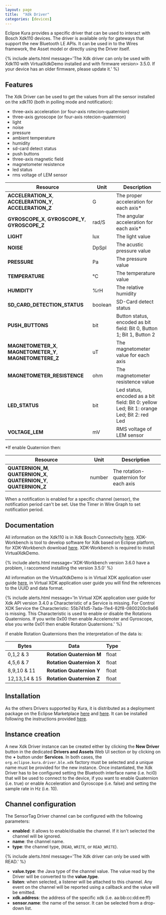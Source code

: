 ```yaml
---
layout: page
title:  "Xdk Driver"
categories: [devices]
---
```


Eclipse Kura provides a specific driver that can be used to interact with Bosch Xdk110 devices. The driver is available only for gateways that support the new Bluetooth LE APIs. 
It can be used in to the Wires framework, the Asset model or directly using the Driver itself.

{% include alerts.html message='The Xdk driver can only be used with Xdk110 with VirtualXdkDemo installed and with firmware version> 3.5.0. If your device has an older firmware, please update it.' %}

## Features

The Xdk Driver can be used to get the values from all the sensor installed on the xdk110 (both in polling mode and notification):
- three-axis acceleration (or four-axis rotecion-quaternion) 
- three-axis gyroscope (or four-axis rotecion-quaternion)
- light
- noise
- pressure
- ambient temperature
- humidity
- sd-card detect status
- push buttons
- three-axis magnetic field
- magnetometer resistence
- led status
- rms voltage of LEM sensor

| Resource | Unit | Description |
|----------|------|-------------|
| **ACCELERATION_X**, **ACCELERATION_Y**, **ACCELERATION_Z** | G | The proper acceleration for each axis* |
| **GYROSCOPE_X**, **GYROSCOPE_Y**, **GYROSCOPE_Z** | rad/S | The angular acceleration for each axis* |
| **LIGHT** | lux | The light value |
| **NOISE** | DpSpl | The acustic pressure value |
| **PRESSURE** | Pa | The pressure value |
| **TEMPERATURE** | °C | The temperature value |
| **HUMIDITY** | %rH | The relative humidity |
| **SD_CARD_DETECTION_STATUS** | boolean | SD-Card detect status |
| **PUSH_BUTTONS** | bit | Button status, encoded as bit field: Bit 0, Button 1; Bit 1, Button 2 |
| **MAGNETOMETER_X**, **MAGNETOMETER_Y**, **MAGNETOMETERE_Z** | uT | The magnetometer value for each axis |
| **MAGNETOMETER_RESISTENCE** | ohm | The magnetometer resistence value |
| **LED_STATUS** | bit | Led status, encoded as a bit field: Bit 0: yellow Led; Bit 1: orange Led; Bit 2: red Led|
| **VOLTAGE_LEM** | mV | RMS voltage of LEM sensor |

*If enable Quaternion then:

| Resource | Unit | Description |
|----------|------|-------------|
|**QUATERNION_M**, **QUATERNION_X**, **QUATERNION_Y**, **QUATERNION_Z** | number | The rotation-quaternion for each axis |


When a notification is enabled for a specific channel (sensor), the notification period can't be set. Use the Timer in Wire Graph to set notification period.

## Documentation

All information on the Xdk110 is in Xdk Bosch Connectivity [here](https://xdk.bosch-connectivity.com/home). XDK-Workbench is tool to develop software for Xdk based on Eclipse platform, for XDK-Workbench download [here](https://xdk.bosch-connectivity.com/it/software-downloads). XDK-Workbench is required to install VirtualXdkDemo.

{% include alerts.html message='XDK-Workbench version 3.6.0 have a problem, i raccomend installing the version 3.5.0' %}

All information on the VirtualXdkDemo is in Virtual XDK application user guide [here](http://xdk.bosch-connectivity.com/xdk_docs/html/_x_d_k__v_i_r_t_u_a_l__x_d_k__a_p_p__u_s_e_r__g_u_i_d_e.html), in  Virtual XDK application user guide you will find the references to the UUID and data format. 

{% include alerts.html message='In Virtual XDK application user guide for Xdk API version 3.4.0 a Characteristic of a Service is missing. For Control XDK Service the Characteristic: 55b741d5-7ada-11e4-82f8-0800200c9a66 is missing. This Characteristic is used to enable or disable the Rotations Quaternions. If you write 0x00 then enable Accelemoter and Gyroscope, else you write 0x01 then enable Rotaton Quaternions.' %}

if enable Rotation Quaternions  then the interpretation of the data is:

Bytes | Data | Type
---------|---------- |----------
0,1,2 & 3|**Rotation Quaternion M**|float
4,5,6 & 7|**Rotation Quaternion X**|float
8,9,10 & 11|**Rotation Quaternion Y**|float
12,13,14 & 15|**Rotation Quaternion Z**|float
 
 
## Installation

As the others Drivers supported by Kura, it is distributed as a deployment package on the Eclipse Marketplace [here](https://marketplace.eclipse.org) and [here](https://marketplace.eclipse.org). It can be installed following the instructions provided [here](../admin/application-management.html#section-eclipse-kura-marketplace).

## Instance creation

A new Xdk Driver instance can be created either by clicking the **New Driver** button in the dedicated **Drivers and Assets** Web UI section or by clicking on the **+** button under **Services**. In both cases, the `org.eclipse.kura.driver.ble.xdk` factory must be selected and a unique name must be provided for the new instance. 
Once instantiated, the Xdk Driver has to be configured setting the Bluetooth interface name (i.e. hci0) that will be used to connect to the device, if you want to enable Quaternion (i.e. true) or enable Acceleration and Gyroscope (i.e. false) and setting the sample rate in Hz (i.e. 10). 

## Channel configuration

The SensorTag Driver channel can be configured with the following parameters:

- **enabled**: it allows to enable/disable the channel. If it isn't selected the channel will be ignored.
- **name**: the channel name.
- **type**: the channel type, (`READ`, `WRITE`, or `READ_WRITE`).

{% include alerts.html message='The Xdk driver can only be used with READ.' %}

- **value.type**: the Java type of the channel value. The value read by the Driver will be converted to the **value.type**.
- **listen**: when selected, a listener will be attached to this channel. Any event on the channel will be reported using a callback and the value will be emitted.
- **xdk.address**: the address of the specific xdk (i.e. aa:bb:cc:dd:ee:ff)
- **sensor.name**: the name of the sensor. It can be selected from a drop-down list.

